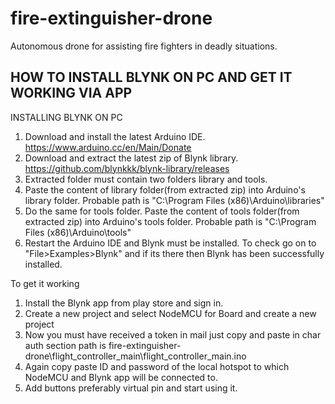 # fire-extinguisher-drone
Autonomous drone for assisting fire fighters in deadly situations.

## HOW TO INSTALL BLYNK ON PC AND GET IT WORKING VIA APP ##

INSTALLING BLYNK ON PC
1. Download and install the latest Arduino IDE.
https://www.arduino.cc/en/Main/Donate 
2. Download and extract the latest zip of Blynk library.
https://github.com/blynkkk/blynk-library/releases
3. Extracted folder must contain two folders library and tools.
4. Paste the content of library folder(from extracted zip) into Arduino's library folder.
Probable path is "C:\Program Files (x86)\Arduino\libraries"
5. Do the same for tools folder. Paste the content of tools folder(from extracted zip) into Arduino's tools folder.
Probable path is "C:\Program Files (x86)\Arduino\tools"
6. Restart the Arduino IDE and Blynk must be installed. To check go on to "File>Examples>Blynk" 
and if its there then Blynk has been successfully installed.

To get it working
1. Install the Blynk app from play store and sign in.
2. Create a new project and select NodeMCU for Board and create a new project
3. Now you must have received a token in mail just copy and paste in char auth section 
path is fire-extinguisher-drone\flight_controller_main\flight_controller_main.ino
4. Again copy paste ID and password of the local hotspot to which NodeMCU and Blynk app will be connected to.
5. Add buttons preferably virtual pin and start using it.